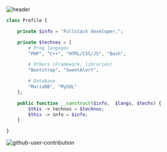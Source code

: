 ![header](https://capsule-render.vercel.app/api?type=waving&color=auto&height=220&section=header&text=Shera&fontSize=60&animation=fadeIn&fontAlignY=38&desc=Software%20development&descAlignY=51&descAlign=62)

```php
class Profile {

    private $info = "Fullstack developer,";

    private $technos = [
        # Prog langages
        "PHP", "C++", "HTML/CSS/JS", "Bash",

        # Others (Framework, libraries)
        "Bootstrap", "SweetAlert",

        # Database
        "MariaDB", "MySQL"
    ];

    public function __construct($info,  $langs, $techs) {
        $this -> technos = $technos;
        $this -> info = $info;
    }

}
```
![github-user-contribution](https://github.com/sheraDev/sheraDev/assets/147320827/373147b0-e72e-4cab-8a87-3e88f5767939)
